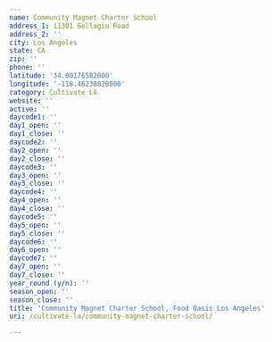```yaml
---
name: Community Magnet Charter School
address_1: 11301 Bellagio Road
address_2: ''
city: Los Angeles
state: CA
zip: ''
phone: ''
latitude: '34.08176582000'
longitude: '-118.46238028000'
category: Cultivate LA
website: ''
active: ''
daycode1: ''
day1_open: ''
day1_close: ''
daycode2: ''
day2_open: ''
day2_close: ''
daycode3: ''
day3_open: ''
day3_close: ''
daycode4: ''
day4_open: ''
day4_close: ''
daycode5: ''
day5_open: ''
day5_close: ''
daycode6: ''
day6_open: ''
daycode7: ''
day7_open: ''
day7_close: ''
year_round (y/n): ''
season_open: ''
season_close: ''
title: 'Community Magnet Charter School, Food Oasis Los Angeles'
uri: /cultivate-la/community-magnet-charter-school/

---
```

